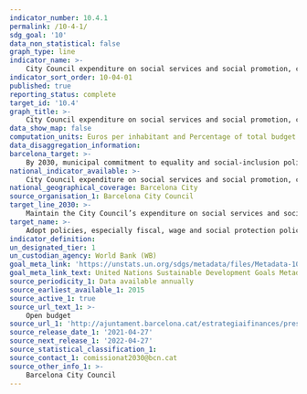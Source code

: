 ```yaml
---
indicator_number: 10.4.1
permalink: /10-4-1/
sdg_goal: '10'
data_non_statistical: false
graph_type: line
indicator_name: >-
    City Council expenditure on social services and social promotion, calculated based on functional unit 23of the liquidated municipal budget
indicator_sort_order: 10-04-01
published: true
reporting_status: complete
target_id: '10.4'
graph_title: >-
    City Council expenditure on social services and social promotion, calculated based on functional unit 23of the liquidated municipal budget
data_show_map: false
computation_units: Euros per inhabitant and Percentage of total budget
data_disaggregation_information:
barcelona_target: >-
    By 2030, municipal commitment to equality and social-inclusion policies 
national_indicator_available: >-
    City Council expenditure on social services and social promotion, calculated based on functional unit 23of the liquidated municipal budget
national_geographical_coverage: Barcelona City
source_organisation_1: Barcelona City Council
target_line_2030: >-
    Maintain the City Council’s expenditure on social services and social promotion with the necessary resources. Target value 2030: To be determined
target_name: >-
    Adopt policies, especially fiscal, wage and social protection policies, and progressively achieve greater equality
indicator_definition:
un_designated_tier: 1
un_custodian_agency: World Bank (WB)
goal_meta_link: 'https://unstats.un.org/sdgs/metadata/files/Metadata-10-04-01.pdf'
goal_meta_link_text: United Nations Sustainable Development Goals Metadata (pdf 894kB)
source_periodicity_1: Data available annually
source_earliest_available_1: 2015
source_active_1: true
source_url_text_1: >-
    Open budget 
source_url_1: 'http://ajuntament.barcelona.cat/estrategiaifinances/pressupostobert/ca/'
source_release_date_1: '2021-04-27'
source_next_release_1: '2022-04-27'
source_statistical_classification_1: 
source_contact_1: comissionat2030@bcn.cat
source_other_info_1: >-
    Barcelona City Council
---
```

